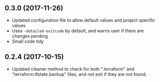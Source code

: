 ## 0.3.0 (2017-11-26)

 - Updated configuration file to allow default values and project specific values
 - Uses `-detailed-exitcode` by default, and warns user if there are changes pending
 - Small code tidy

## 0.2.4 (2017-10-15)

 - Updated cleaner method to check for both ".terraform" and "terraform.tfstate.backup"
 files, and not exit if they are not found.

